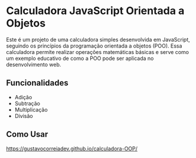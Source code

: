 # Calculadora JavaScript Orientada a Objetos

Este é um projeto de uma calculadora simples desenvolvida em JavaScript, seguindo os princípios da programação orientada a objetos (POO). Essa calculadora permite realizar operações matemáticas básicas e serve como um exemplo educativo de como a POO pode ser aplicada no desenvolvimento web.

## Funcionalidades

- Adição
- Subtração
- Multiplicação
- Divisão

## Como Usar

https://gustavocorreiadev.github.io/calculadora-OOP/
